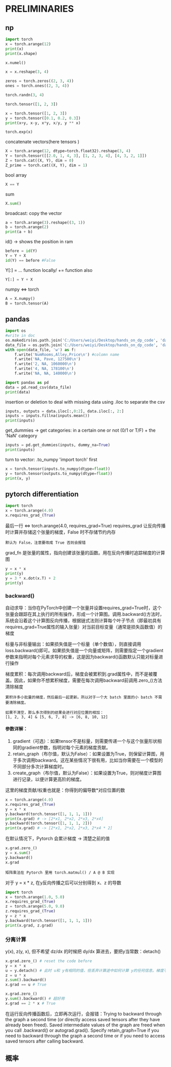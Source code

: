 # PRELIMINARIES

## np ###
```py
import torch 
x = torch.arange(12)
print(x)
print(x.shape)

x.numel()

x = x.reshape(3, 4)

zeros = torch.zeros((2, 3, 4))
ones = torch.ones((2, 3, 4))

torch.randn(3, 4)

torch.tensor([1, 2, 3])

x = torch.tensor([1, 2, 3])
y = torch.tensor([0.1, 0.2, 0.3])
print(x+y, x-y, x*y, x/y, y ** x)

torch.exp(x)
```
concatenate vectors(here tensors )
```py
X = torch.arange(12, dtype=torch.float32).reshape(3, 4)
Y = torch.tensor([[2.0, 1, 4, 3], [1, 2, 3, 4], [4, 3, 2, 1]])
Z = torch.cat((X, Y), dim = 0)
Z_prime = torch.cat((X, Y), dim = 1)
```
bool array
```py
X == Y 
```
sum
```py
X.sum()
```
broadcast: copy the vector
```py
a = torch.arange(3).reshape((3, 1))
b = torch.arange(2)
print(a + b)
```
id() -> shows the position in ram
```py
before = id(Y)
Y = Y + X 
id(Y) == before #False
```

Y[:] = ... function locally/ += function also
```py
Y[:] = Y + X 
```

numpy <=> torch
```py
A = X.numpy()
B = torch.tensor(A)
```

## pandas ###
```py
import os 
#write in doc
os.makedirs(os.path.join('C:/Users/weiyi/Desktop/hands_on_dp_code', 'data'), exist_ok=True) #注意更改位置
data_file = os.path.join('C:/Users/weiyi/Desktop/hands_on_dp_code', 'data', 'house_tiny.csv') #comma separate value
with open(data_file, 'w') as f:
    f.write('NumRooms,Alley,Price\n') #colomn name
    f.write('NA, Pave, 127500\n')
    f.write('2, NA, 1060000\n')
    f.write('4, NA, 178100\n')
    f.write('NA, NA, 140000\n')

import pandas as pd 
data = pd.read_csv(data_file)
print(data)
```

insertion or deletion to deal with missing data
using .iloc to separate the csv
```py
inputs, outputs = data.iloc[:,0:2], data.iloc[:, 2:]
inputs = inputs.fillna(inputs.mean())                                       #something wrong
print(inputs)
```

get_dummies -> get categories: in a certain one or not (0/1 or T/F) + the 'NaN' category
```py
inputs = pd.get_dummies(inputs, dummy_na=True)
print(inputs)
```

turn to vector: .to_numpy
'import torch' first
```py
x = torch.tensor(inputs.to_numpy(dtype=float))
y = torch.tensor(outputs.to_numpy(dtype=float))
print(x, y)
```

## pytorch differentiation
```py
import torch
x = torch.arange(4.0)
x.requires_grad_(True)
```
最后一行 <=> torch.arange(4.0, requires_grad=True)
requires_grad 让反向传播时计算并存储这个张量的梯度，False 时不存储节约内存

    默认为 False，注意要改成 True 否则会报错

grad_fn 是张量的属性，指向创建该张量的函数。用在反向传播时追踪梯度的计算图
```py
y = x * x
print(y)
y = 3 * x.dot(x.T) + 2
print(y)
```

### backward()
自动求导：当你在PyTorch中创建一个张量并设置requires_grad=True时，这个张量会跟踪在其上执行的所有操作，形成一个计算图。调用.backward()方法时，系统会沿着这个计算图反向传播，根据链式法则计算每个叶子节点（即最初具有requires_grad=True属性的输入张量）对当前目标变量（通常是损失函数值）的梯度

标量与非标量输出：如果损失值是一个标量（单个数值），则直接调用loss.backward()即可。如果损失值是一个向量或矩阵，则需要指定一个gradient参数来指明对每个元素求导的权重，这是因为backward()函数默认只能对标量进行操作

梯度累积：每次调用backward后，梯度会被累积到.grad属性中，而不是被覆盖。因此，如果你不想累积梯度，需要在每次调用backward前调用.zero_()方法清除梯度

    累积许多小批量的梯度，然后最后一起更新。所以对于一个大 batch 里面的小 batch 不需要清除梯度。

    如果不清空，那么多次得到的结果会进行对应位置的相加：
    [1, 2, 3, 4] & [5, 6, 7, 8] -> [6, 8, 10, 12]

#### 参数详解：

1. gradient（可选）：如果tensor不是标量，则需要传递一个与这个张量形状相同的gradient参数，指明对每个元素的梯度贡献。
2. retain_graph（布尔值，默认为False）：如果设置为True，则保留计算图，用于多次调用backward。这在某些情况下很有用，比如当你需要在一个模型的不同部分多次计算梯度时。
3. create_graph（布尔值，默认为False）：如果设置为True，则对梯度计算图进行记录，以便计算更高阶的梯度。

这里的梯度贡献/权重也就是：你得到的偏导数*对应位置的数
```py
x = torch.arange(4.0)
x.requires_grad_(True)
y = x * x
y.backward(torch.tensor([1, 1, 1, 1])) 
print(x.grad) # -> [2*x1, 2*x2, 2*x3, 2*x4]
y.backward(torch.tensor([1, 1, 1, 2]))
print(x.grad) # -> [2*x1, 2*x2, 2*x3, 2*x4 * 2]
```

在默认情况下，Pytorch 会累计梯度 -> 清楚之前的值
```py
x.grad.zero_()
y = x.sum()
y.backward()
x.grad
```

    矩阵乘法在 Pytorch 里用 torch.matmul() / A @ B 实现

对于 y = x * z, 在y反向传播之后可以分别得到 x、z 的导数
```py
import torch
x = torch.arange(1.0, 5.0)
x.requires_grad_(True)
z = torch.arange(5.0, 9.0)
z.requires_grad_(True)
y = z * x
y.backward(torch.tensor([1, 1, 1, 1]))
print(x.grad, z.grad)
```

### 分离计算
y(x), z(y, x), 但不希望 dz/dx 的时候把 dy/dx 算进去，要把y当常数：detach()
```py
x.grad.zero_() # reset the code before
y = x * x
u = y.detach() # 此时 u和 y有相同的值，但丢弃计算途中如何计算 y的任何信息。梯度不会向后流经 u到 x
z = u * x
z.sum().backward()
x.grad == u # True

x.grad.zero_()
y.sum().backward() # 超好用
x.grad == 2 * x # True
```

在运行反向传播函数后，立即再次运行，会报错：Trying to backward through the graph a second time (or directly access saved tensors after they have already been freed). Saved intermediate values of the graph are freed when you call .backward() or autograd.grad(). Specify retain_graph=True if you need to backward through the graph a second time or if you need to access saved tensors after calling backward.

## 概率


